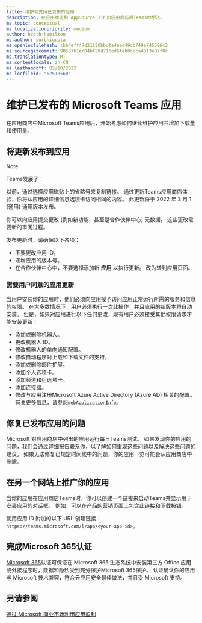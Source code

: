 ```yaml
---
title: 维护和支持已发布的应用
description: 在应用商店和 AppSource 上列出应用商店后Teams的想法。
ms.topic: conceptual
ms.localizationpriority: medium
author: heath-hamilton
ms.author: surbhigupta
ms.openlocfilehash: cbb4eff47d21180bbdfe4aad49cb749a745386c2
ms.sourcegitcommit: 90587b1ec04bf20d716ed6feb8ccca4313e87f8c
ms.translationtype: MT
ms.contentlocale: zh-CN
ms.lasthandoff: 02/10/2022
ms.locfileid: "62518560"
---
```

# <a name="maintain-your-published-microsoft-teams-app"></a>维护已发布的 Microsoft Teams 应用

在应用商店中Microsoft Teams应用后，开始考虑如何继续维护应用并增加下载量和使用量。

## <a name="publish-updates-to-your-app"></a>将更新发布到应用

> [!NOTE]
> Teams发展了：
> 
> 以前，通过选择应用磁贴上的省略号来复制链接。 通过更新Teams应用商店体验，你将从应用的详细信息选项卡访问相同的内容。 此更新将于 2022 年 3 月 1 (通用) 通用版本发布。

你可以向应用提交更改 (例如新功能，甚至是合作伙伴中心) 元数据。 这些更改需要新的审阅过程。

发布更新时，请确保以下各项：

* 不要更改应用 ID。
* 递增应用的版本号。
* 在合作伙伴中心中，不要选择添加新 **应用** 以执行更新。 改为转到应用页面。

### <a name="app-updates-requiring-user-consent"></a>需要用户同意的应用更新

当用户安装你的应用时，他们必须向应用授予访问应用正常运行所需的服务和信息的权限。 在大多数情况下，用户必须执行一次此操作，并且应用的新版本将自动安装。
但是，如果对应用进行以下任何更改，现有用户必须接受其他权限请求才能安装更新：

* 添加或删除机器人。
* 更改机器人 ID。
* 修改机器人的单向通知配置。
* 修改自动程序对上载和下载文件的支持。
* 添加或删除邮件扩展。
* 添加个人选项卡。
* 添加频道和组选项卡。
* 添加连接器。
* 修改与应用注册Microsoft Azure Active Directory (Azure AD) 相关的配置。 有关更多信息，请参阅[`webApplicationInfo`](~/resources/schema/manifest-schema.md#webapplicationinfo)。

## <a name="fix-issues-with-your-published-app"></a>修复已发布应用的问题

Microsoft 对应用商店中列出的应用运行每日Teams测试。 如果发现你的应用的问题，我们会通过详细报告联系你，以了解如何重现这些问题以及解决这些问题的建议。 如果无法修复已规定时间线中的问题，你的应用一览可能会从应用商店中删除。

## <a name="promote-your-app-on-another-site"></a>在另一个网站上推广你的应用

当你的应用在应用商店Teams时，你可以创建一个链接来启动Teams并显示用于安装应用的对话框。 例如，可以在产品的营销页面上包含此链接和下载按钮。

使用应用 ID 附加的以下 URL 创建链接： `https://teams.microsoft.com/l/app/<your-app-id>`。

## <a name="complete-microsoft-365-certification"></a>完成Microsoft 365认证

[Microsoft 365](/microsoft-365-app-certification/docs/certification)认证可保证在 Microsoft 365 生态系统中安装第三方 Office 应用 或外接程序时，数据和隐私受到充分保护Microsoft 365保护。 认证确认你的应用与 Microsoft 技术兼容，符合云应用安全最佳做法，并且受 Microsoft 支持。

## <a name="see-also"></a>另请参阅

[通过 Microsoft 商业市场利用应用盈利](/office/dev/store/monetize-addins-through-microsoft-commercial-marketplace)
